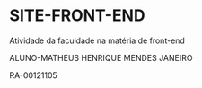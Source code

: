 # SITE-FRONT-END
Atividade da faculdade na matéria de front-end

ALUNO-MATHEUS HENRIQUE MENDES JANEIRO

RA-00121105
